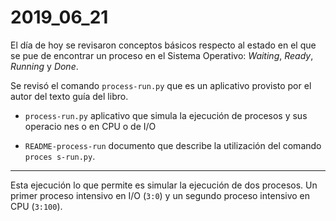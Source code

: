 # 2019_06_21                                                                    
                                                                                
El día de hoy se revisaron conceptos básicos respecto al estado en el que se pue
de encontrar un proceso en el Sistema Operativo: *Waiting*, *Ready*, *Running* y
 *Done*.                                                                        
                                                                                
Se revisó el comando `process-run.py` que es un aplicativo provisto por el autor
 del texto guía del libro.                                                      
                                                                                
* `process-run.py` aplicativo que simula la ejecución de procesos y sus operacio
nes o en CPU o de I/O                                                           
                                                                                
* `README-process-run` documento que describe la utilización del comando `proces
s-run.py`.

----

Esta ejecución lo que permite es simular la ejecución de dos procesos. Un primer
 proceso intensivo en I/O (`3:0`) y un segundo proceso intensivo en CPU (`3:100`).


